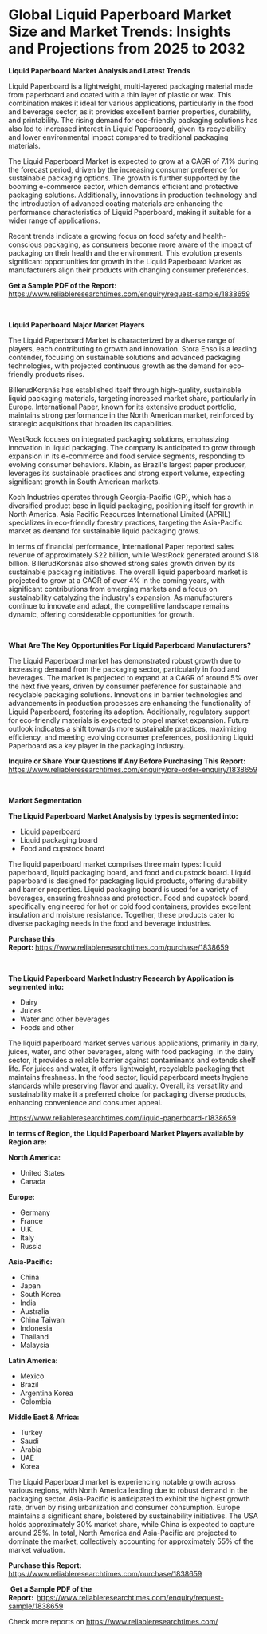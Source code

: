 <p><h1>Global Liquid Paperboard Market Size and Market Trends: Insights and Projections from 2025 to 2032</h1></p><p><strong>Liquid Paperboard Market Analysis and Latest Trends</strong></p>
<p><p>Liquid Paperboard is a lightweight, multi-layered packaging material made from paperboard and coated with a thin layer of plastic or wax. This combination makes it ideal for various applications, particularly in the food and beverage sector, as it provides excellent barrier properties, durability, and printability. The rising demand for eco-friendly packaging solutions has also led to increased interest in Liquid Paperboard, given its recyclability and lower environmental impact compared to traditional packaging materials.</p><p>The Liquid Paperboard Market is expected to grow at a CAGR of 7.1% during the forecast period, driven by the increasing consumer preference for sustainable packaging options. The growth is further supported by the booming e-commerce sector, which demands efficient and protective packaging solutions. Additionally, innovations in production technology and the introduction of advanced coating materials are enhancing the performance characteristics of Liquid Paperboard, making it suitable for a wider range of applications. </p><p>Recent trends indicate a growing focus on food safety and health-conscious packaging, as consumers become more aware of the impact of packaging on their health and the environment. This evolution presents significant opportunities for growth in the Liquid Paperboard Market as manufacturers align their products with changing consumer preferences.</p></p>
<p><strong>Get a Sample PDF of the Report:&nbsp;</strong> <a href="https://www.reliableresearchtimes.com/enquiry/request-sample/1838659?utm_campaign=2638&utm_medium=2&utm_source=Github&utm_content=ia&utm_term=02042025&utm_id=liquid-paperboard">https://www.reliableresearchtimes.com/enquiry/request-sample/1838659</a></p>
<p>&nbsp;</p>
<p><strong>Liquid Paperboard Major Market Players</strong></p>
<p><p>The Liquid Paperboard Market is characterized by a diverse range of players, each contributing to growth and innovation. Stora Enso is a leading contender, focusing on sustainable solutions and advanced packaging technologies, with projected continuous growth as the demand for eco-friendly products rises.</p><p>BillerudKorsnäs has established itself through high-quality, sustainable liquid packaging materials, targeting increased market share, particularly in Europe. International Paper, known for its extensive product portfolio, maintains strong performance in the North American market, reinforced by strategic acquisitions that broaden its capabilities.</p><p>WestRock focuses on integrated packaging solutions, emphasizing innovation in liquid packaging. The company is anticipated to grow through expansion in its e-commerce and food service segments, responding to evolving consumer behaviors. Klabin, as Brazil's largest paper producer, leverages its sustainable practices and strong export volume, expecting significant growth in South American markets.</p><p>Koch Industries operates through Georgia-Pacific (GP), which has a diversified product base in liquid packaging, positioning itself for growth in North America. Asia Pacific Resources International Limited (APRIL) specializes in eco-friendly forestry practices, targeting the Asia-Pacific market as demand for sustainable liquid packaging grows.</p><p>In terms of financial performance, International Paper reported sales revenue of approximately $22 billion, while WestRock generated around $18 billion. BillerudKorsnäs also showed strong sales growth driven by its sustainable packaging initiatives. The overall liquid paperboard market is projected to grow at a CAGR of over 4% in the coming years, with significant contributions from emerging markets and a focus on sustainability catalyzing the industry's expansion. As manufacturers continue to innovate and adapt, the competitive landscape remains dynamic, offering considerable opportunities for growth.</p></p>
<p>&nbsp;</p>
<p><strong>What Are The Key Opportunities For Liquid Paperboard Manufacturers?</strong></p>
<p><p>The Liquid Paperboard market has demonstrated robust growth due to increasing demand from the packaging sector, particularly in food and beverages. The market is projected to expand at a CAGR of around 5% over the next five years, driven by consumer preference for sustainable and recyclable packaging solutions. Innovations in barrier technologies and advancements in production processes are enhancing the functionality of Liquid Paperboard, fostering its adoption. Additionally, regulatory support for eco-friendly materials is expected to propel market expansion. Future outlook indicates a shift towards more sustainable practices, maximizing efficiency, and meeting evolving consumer preferences, positioning Liquid Paperboard as a key player in the packaging industry.</p></p>
<p><strong>Inquire or Share Your Questions If Any Before Purchasing This Report:</strong> <a href="https://www.reliableresearchtimes.com/enquiry/pre-order-enquiry/1838659?utm_campaign=2638&utm_medium=2&utm_source=Github&utm_content=ia&utm_term=02042025&utm_id=liquid-paperboard">https://www.reliableresearchtimes.com/enquiry/pre-order-enquiry/1838659</a></p>
<p>&nbsp;</p>
<p><strong>Market Segmentation</strong></p>
<p><strong>The Liquid Paperboard Market Analysis by types is segmented into:</strong></p>
<p><ul><li>Liquid paperboard</li><li>Liquid packaging board</li><li>Food and cupstock board</li></ul></p>
<p><p>The liquid paperboard market comprises three main types: liquid paperboard, liquid packaging board, and food and cupstock board. Liquid paperboard is designed for packaging liquid products, offering durability and barrier properties. Liquid packaging board is used for a variety of beverages, ensuring freshness and protection. Food and cupstock board, specifically engineered for hot or cold food containers, provides excellent insulation and moisture resistance. Together, these products cater to diverse packaging needs in the food and beverage industries.</p></p>
<p><strong>Purchase this Report:&nbsp;</strong><a href="https://www.reliableresearchtimes.com/purchase/1838659?utm_campaign=2638&utm_medium=2&utm_source=Github&utm_content=ia&utm_term=02042025&utm_id=liquid-paperboard">https://www.reliableresearchtimes.com/purchase/1838659</a></p>
<p>&nbsp;</p>
<p><strong>The Liquid Paperboard Market Industry Research by Application is segmented into:</strong></p>
<p><ul><li>Dairy</li><li>Juices</li><li>Water and other beverages</li><li>Foods and other</li></ul></p>
<p><p>The liquid paperboard market serves various applications, primarily in dairy, juices, water, and other beverages, along with food packaging. In the dairy sector, it provides a reliable barrier against contaminants and extends shelf life. For juices and water, it offers lightweight, recyclable packaging that maintains freshness. In the food sector, liquid paperboard meets hygiene standards while preserving flavor and quality. Overall, its versatility and sustainability make it a preferred choice for packaging diverse products, enhancing convenience and consumer appeal.</p></p>
<p><a href="https://www.reliableresearchtimes.com/liquid-paperboard-r1838659?utm_campaign=2638&utm_medium=2&utm_source=Github&utm_content=ia&utm_term=02042025&utm_id=liquid-paperboard">&nbsp;https://www.reliableresearchtimes.com/liquid-paperboard-r1838659</a></p>
<p><strong>In terms of Region, the Liquid Paperboard Market Players available by Region are:</strong></p>
<p>
    <p> <strong> North America: </strong>
        <ul>
            <li>United States</li>
            <li>Canada</li>
        </ul>
        </p> 
    <p> <strong> Europe: </strong>
        <ul>
            <li>Germany</li>
            <li>France</li>
            <li>U.K.</li>
            <li>Italy</li>
            <li>Russia</li>
        </ul>
        </p> 
    <p> <strong> Asia-Pacific: </strong>
        <ul>
            <li>China</li>
            <li>Japan</li>
            <li>South Korea</li>
            <li>India</li>
            <li>Australia</li>
            <li>China Taiwan</li>
            <li>Indonesia</li>
            <li>Thailand</li>
            <li>Malaysia</li>
        </ul>
        </p> 
    <p> <strong> Latin America: </strong>
        <ul>
            <li>Mexico</li>
            <li>Brazil</li>
            <li>Argentina Korea</li>
            <li>Colombia</li>
        </ul>
        </p> 
    <p> <strong> Middle East & Africa: </strong>
        <ul>
            <li>Turkey</li>
            <li>Saudi</li>
            <li>Arabia</li>
            <li>UAE</li>
            <li>Korea</li>
        </ul>
    </p>
    </p>
<p><p>The Liquid Paperboard market is experiencing notable growth across various regions, with North America leading due to robust demand in the packaging sector. Asia-Pacific is anticipated to exhibit the highest growth rate, driven by rising urbanization and consumer consumption. Europe maintains a significant share, bolstered by sustainability initiatives. The USA holds approximately 30% market share, while China is expected to capture around 25%. In total, North America and Asia-Pacific are projected to dominate the market, collectively accounting for approximately 55% of the market valuation.</p></p>
<p><strong>Purchase this Report: </strong><a href="https://www.reliableresearchtimes.com/purchase/1838659?utm_campaign=2638&utm_medium=2&utm_source=Github&utm_content=ia&utm_term=02042025&utm_id=liquid-paperboard">https://www.reliableresearchtimes.com/purchase/1838659</a></p>
<p>&nbsp;<strong>Get a Sample PDF of the Report:&nbsp;&nbsp;</strong><a href="https://www.reliableresearchtimes.com/enquiry/request-sample/1838659?utm_campaign=2638&utm_medium=2&utm_source=Github&utm_content=ia&utm_term=02042025&utm_id=liquid-paperboard">https://www.reliableresearchtimes.com/enquiry/request-sample/1838659</a></p>
<p><strong></strong></p>
<p>Check more reports on <a href="https://www.reliableresearchtimes.com/?utm_campaign=2638&utm_medium=2&utm_source=Github&utm_content=ia&utm_term=02042025&utm_id=liquid-paperboard">https://www.reliableresearchtimes.com/</a></p>